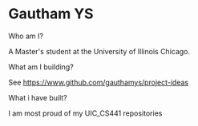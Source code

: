 <h1>Gautham YS</h1>

Who am I?

A Master's student at the University of Illinois Chicago. 

What am I building?

See https://www.github.com/gauthamys/project-ideas

What i have built?

I am most proud of my UIC_CS441 repositories
